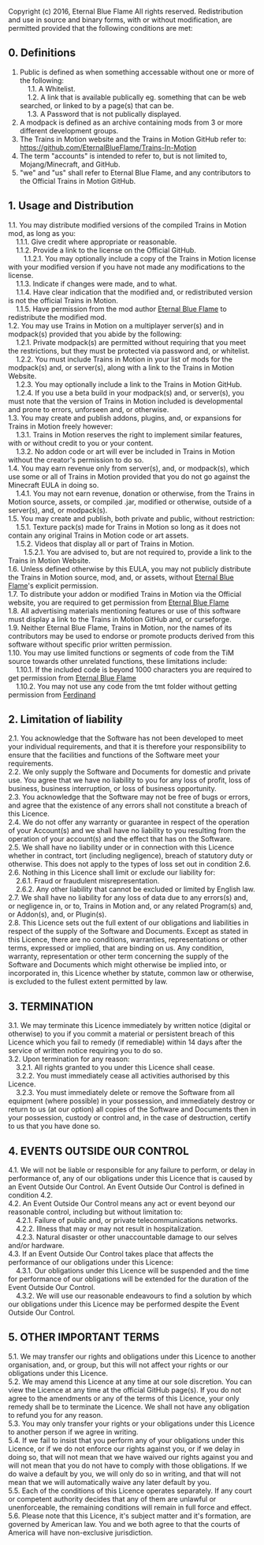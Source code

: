 Copyright (c) 2016, Eternal Blue Flame</b>
All rights reserved.</b>
</b>
Redistribution and use in source and binary forms, with or without modification, are permitted provided that the following conditions are met:</b>

## 0. Definitions
1. Public is defined as when something accessable without one or more of the following:<br/>
&nbsp;&nbsp;&nbsp;&nbsp;1.1. A Whitelist.<br/>
&nbsp;&nbsp;&nbsp;&nbsp;1.2. A link that is available publically eg. something that can be web searched, or linked to by a page(s) that can be.<br/>
&nbsp;&nbsp;&nbsp;&nbsp;1.3. A Password that is not publically displayed.<br/>
2. A modpack is defined as an archive containing mods from 3 or more different development groups.<br/>
3. The Trains in Motion website and the Trains in Motion GitHub refer to: https://github.com/EternalBlueFlame/Trains-In-Motion<br/>
4. The term "accounts" is intended to refer to, but is not limited to, Mojang/Minecraft, and GitHub.<br/>
5. "we" and "us" shall refer to Eternal Blue Flame, and any contributors to the Official Trains in Motion GitHub.<br/>


## 1. Usage and Distribution
1.1. You may distribute modified versions of the compiled Trains in Motion mod, as long as you:<br/>
&nbsp;&nbsp;&nbsp;&nbsp;1.1.1. Give credit where appropriate or reasonable.<br/>
&nbsp;&nbsp;&nbsp;&nbsp;1.1.2. Provide a link to the license on the Official GitHub.<br/>
&nbsp;&nbsp;&nbsp;&nbsp;&nbsp;&nbsp;&nbsp;&nbsp;1.1.2.1. You may optionally include a copy of the Trains in Motion license with your modified version if you have not made any modifications to the license.<br/>
&nbsp;&nbsp;&nbsp;&nbsp;1.1.3. Indicate if changes were made, and to what.<br/>
&nbsp;&nbsp;&nbsp;&nbsp;1.1.4. Have clear indication that the modified and, or redistributed version is not the official Trains in Motion.<br/>
&nbsp;&nbsp;&nbsp;&nbsp;1.1.5. Have permission from the mod author [Eternal Blue Flame](https://github.com/EternalBlueFlame) to redistribute the modified mod.<br/>
1.2. You may use Trains in Motion on a multiplayer server(s) and in modpack(s) provided that you abide by the following:<br/>
&nbsp;&nbsp;&nbsp;&nbsp;1.2.1. Private modpack(s) are permitted without requiring that you meet the restrictions, but they must be protected via password and, or whitelist.<br/>
&nbsp;&nbsp;&nbsp;&nbsp;1.2.2. You must include Trains in Motion in your list of mods for the modpack(s) and, or server(s), along with a link to the Trains in Motion Website.<br/>
&nbsp;&nbsp;&nbsp;&nbsp;1.2.3. You may optionally include a link to the Trains in Motion GitHub.<br/>
&nbsp;&nbsp;&nbsp;&nbsp;1.2.4. If you use a beta build in your modpack(s) and, or server(s), you must note that the version of Trains in Motion included is developmental and prone to errors, unforseen and, or otherwise.<br/>
1.3. You may create and publish addons, plugins, and, or expansions for Trains in Motion freely however:<br/>
&nbsp;&nbsp;&nbsp;&nbsp;1.3.1. Trains in Motion reserves the right to implement similar features, with or without credit to you or your content.<br/>
&nbsp;&nbsp;&nbsp;&nbsp;1.3.2. No addon code or art will ever be included in Trains in Motion without the creator's permission to do so.<br/>
1.4. You may earn revenue only from server(s), and, or modpack(s), which use some or all of Trains in Motion provided that you do not go against the Minecraft EULA in doing so.<br/>
&nbsp;&nbsp;&nbsp;&nbsp;1.4.1. You may not earn revenue, donation or otherwise, from the Trains in Motion source, assets, or compiled .jar, modified or otherwise, outside of a server(s), and, or modpack(s).<br/>
1.5. You may create and publish, both private and public, without restriction:<br/>
&nbsp;&nbsp;&nbsp;&nbsp;1.5.1. Texture pack(s) made for Trains in Motion so long as it does not contain any original Trains in Motion code or art assets.<br/>
&nbsp;&nbsp;&nbsp;&nbsp;1.5.2. Videos that display all or part of Trains in Motion.<br/>
&nbsp;&nbsp;&nbsp;&nbsp;&nbsp;&nbsp;&nbsp;&nbsp;1.5.2.1. You are advised to, but are not required to, provide a link to the Trains in Motion Website.<br/>
1.6. Unless defined otherwise by this EULA, you may not publicly distribute the Trains in Motion source, mod, and, or assets, without [Eternal Blue Flame](https://github.com/EternalBlueFlame)'s explicit permission.<br/>
1.7. To distribute your addon or modified Trains in Motion via the Official website, you are required to get permission from [Eternal Blue Flame](https://github.com/EternalBlueFlame)<br/>
1.8. All advertising materials mentioning features or use of this software must display a link to the Trains in Motion GitHub and, or curseforge.<br/>
1.9. Neither Eternal Blue Flame, Trains in Motion, nor the names of its contributors may be used to endorse or promote products derived from this software without specific prior written permission.<br/>
1.10. You may use limited functions or segments of code from the TiM source towards other unrelated functions, these limitations include:<br/>
&nbsp;&nbsp;&nbsp;&nbsp;1.10.1. If the included code is beyond 1000 characters you are required to get permission from [Eternal Blue Flame](https://github.com/EternalBlueFlame)<br/>
&nbsp;&nbsp;&nbsp;&nbsp;1.10.2. You may not use any code from the tmt folder without getting permission from [Ferdinand](https://github.com/Fexcraft)<br/>


## 2. Limitation of liability
2.1. You acknowledge that the Software has not been developed to meet your individual requirements, and that it is therefore your responsibility to ensure that the facilities and functions of the Software meet your requirements.<br/>
2.2. We only supply the Software and Documents for domestic and private use. You agree that we have no liability to you for any loss of profit, loss of business, business interruption, or loss of business opportunity.<br/>
2.3. You acknowledge that the Software may not be free of bugs or errors, and agree that the existence of any errors shall not constitute a breach of this Licence.<br/>
2.4. We do not offer any warranty or guarantee in respect of the operation of your Account(s) and we shall have no liability to you resulting from the operation of your account(s) and the effect that has on the Software.<br/>
2.5. We shall have no liability under or in connection with this Licence whether in contract, tort (including negligence), breach of statutory duty or otherwise. This does not apply to the types of loss set out in condition 2.6.<br/>
2.6. Nothing in this Licence shall limit or exclude our liability for:<br/>
&nbsp;&nbsp;&nbsp;&nbsp;2.6.1. Fraud or fraudulent misrepresentation.<br/>
&nbsp;&nbsp;&nbsp;&nbsp;2.6.2. Any other liability that cannot be excluded or limited by English law.<br/>
2.7. We shall have no liability for any loss of data due to any errors(s) and, or negligence in, or to, Trains in Motion and, or any related Program(s) and, or Addon(s), and, or Plugin(s).<br/>
2.8. This Licence sets out the full extent of our obligations and liabilities in respect of the supply of the Software and Documents. Except as stated in this Licence, there are no conditions, warranties, representations or other terms, expressed or implied, that are binding on us. Any condition, warranty, representation or other term concerning the supply of the Software and Documents which might otherwise be implied into, or incorporated in, this Licence whether by statute, common law or otherwise, is excluded to the fullest extent permitted by law.<br/>


## 3. TERMINATION
3.1. We may terminate this Licence immediately by written notice (digital or otherwise) to you if you commit a material or persistent breach of this Licence which you fail to remedy (if remediable) within 14 days after the service of written notice requiring you to do so.<br/>
3.2. Upon termination for any reason:<br/>
&nbsp;&nbsp;&nbsp;&nbsp;3.2.1. All rights granted to you under this Licence shall cease.<br/>
&nbsp;&nbsp;&nbsp;&nbsp;3.2.2. You must immediately cease all activities authorised by this Licence.<br/>
&nbsp;&nbsp;&nbsp;&nbsp;3.2.3. You must immediately delete or remove the Software from all equipment (where possible) in your possession, and immediately destroy or return to us (at our option) all copies of the Software and Documents then in your possession, custody or control and, in the case of destruction, certify to us that you have done so.<br/>


## 4. EVENTS OUTSIDE OUR CONTROL
4.1. We will not be liable or responsible for any failure to perform, or delay in performance of, any of our obligations under this Licence that is caused by an Event Outside Our Control. An Event Outside Our Control is defined in condition 4.2.<br/>
4.2. An Event Outside Our Control means any act or event beyond our reasonable control, including but without limitation to:<br/>
&nbsp;&nbsp;&nbsp;&nbsp;4.2.1. Failure of public and, or private telecommunications networks.<br/>
&nbsp;&nbsp;&nbsp;&nbsp;4.2.2. Illness that may or may not result in hospitalization.<br/>
&nbsp;&nbsp;&nbsp;&nbsp;4.2.3. Natural disaster or other unaccountable damage to our selves and/or hardware.<br/>
4.3. If an Event Outside Our Control takes place that affects the performance of our obligations under this Licence:<br/>
&nbsp;&nbsp;&nbsp;&nbsp;4.3.1. Our obligations under this Licence will be suspended and the time for performance of our obligations will be extended for the duration of the Event Outside Our Control.<br/>
&nbsp;&nbsp;&nbsp;&nbsp;4.3.2. We will use our reasonable endeavours to find a solution by which our obligations under this Licence may be performed despite the Event Outside Our Control.<br/>


## 5. OTHER IMPORTANT TERMS
5.1. We may transfer our rights and obligations under this Licence to another organisation, and, or group, but this will not affect your rights or our obligations under this Licence.<br/>
5.2. We may amend this Licence at any time at our sole discretion. You can view the Licence at any time at the official GitHub page(s). If you do not agree to the amendments or any of the terms of this Licence, your only remedy shall be to terminate the Licence. We shall not have any obligation to refund you for any reason.<br/>
5.3. You may only transfer your rights or your obligations under this Licence to another person if we agree in writing.<br/>
5.4. If we fail to insist that you perform any of your obligations under this Licence, or if we do not enforce our rights against you, or if we delay in doing so, that will not mean that we have waived our rights against you and will not mean that you do not have to comply with those obligations. If we do waive a default by you, we will only do so in writing, and that will not mean that we will automatically waive any later default by you.<br/>
5.5. Each of the conditions of this Licence operates separately. If any court or competent authority decides that any of them are unlawful or unenforceable, the remaining conditions will remain in full force and effect.<br/>
5.6. Please note that this Licence, it's subject matter and it's formation, are governed by American law. You and we both agree to that the courts of America will have non-exclusive jurisdiction.
